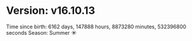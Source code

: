 # Version: v16.10.13
Time since birth: 6162 days, 147888 hours, 8873280 minutes, 532396800 seconds
Season: Summer ☀️

